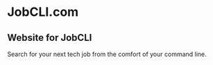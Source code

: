 # JobCLI.com
## Website for JobCLI

Search for your next tech job from the comfort of your command line.

